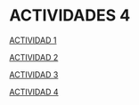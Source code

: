# ACTIVIDADES 4

[ACTIVIDAD 1](actividad1.html)

[ACTIVIDAD 2](actividad2.html)

[ACTIVIDAD 3](actividad3.html)

[ACTIVIDAD 4](actividad4.html)

